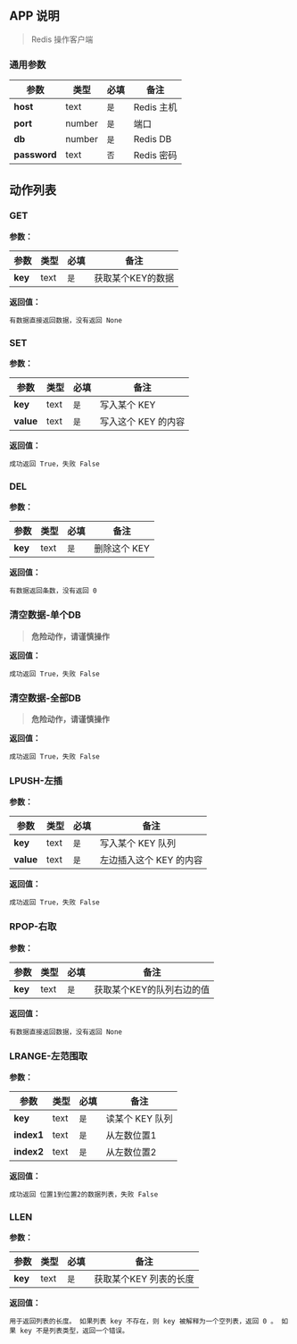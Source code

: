 ## APP 说明

> Redis 操作客户端

### 通用参数

|  参数   | 类型  |  必填   |  备注  |
|  ----  | ----  |  ----  |  ----  |
| **host**  | text | `是` | Redis 主机 |
| **port**  | number | `是` | 端口 |
| **db**  | number | `是` | Redis DB |
| **password**  | text | `否` | Redis 密码 |


## 动作列表

### GET

**参数：**

|  参数   | 类型  |  必填   |  备注  |
|  ----  | ----  |  ----  |  ----  |
| **key**  | text | `是` | 获取某个KEY的数据 |

**返回值：**

```
有数据直接返回数据，没有返回 None
```

### SET

**参数：**

|  参数   | 类型  |  必填   |  备注  |
|  ----  | ----  |  ----  |  ----  |
| **key**  | text | `是` | 写入某个 KEY |
| **value**  | text | `是` | 写入这个 KEY 的内容 |

**返回值：**

```
成功返回 True，失败 False
```

### DEL

**参数：**

|  参数   | 类型  |  必填   |  备注  |
|  ----  | ----  |  ----  |  ----  |
| **key**  | text | `是` | 删除这个 KEY |

**返回值：**

```
有数据返回条数，没有返回 0
```

### 清空数据-单个DB

> **危险动作，请谨慎操作**

**返回值：**

```
成功返回 True，失败 False
```

### 清空数据-全部DB

> **危险动作，请谨慎操作**

**返回值：**

```
成功返回 True，失败 False
```

### LPUSH-左插

**参数：**

|  参数   | 类型  |  必填   |  备注  |
|  ----  | ----  |  ----  |  ----  |
| **key**  | text | `是` | 写入某个 KEY 队列 |
| **value**  | text | `是` | 左边插入这个 KEY 的内容 |

**返回值：**

```
成功返回 True，失败 False
```

### RPOP-右取

**参数：**

|  参数   | 类型  |  必填   |  备注  |
|  ----  | ----  |  ----  |  ----  |
| **key**  | text | `是` | 获取某个KEY的队列右边的值 |

**返回值：**

```
有数据直接返回数据，没有返回 None
```

### LRANGE-左范围取

**参数：**

|  参数   | 类型  |  必填   |  备注  |
|  ----  | ----  |  ----  |  ----  |
| **key**  | text | `是` | 读某个 KEY 队列 |
| **index1**  | text | `是` | 从左数位置1 |
| **index2**  | text | `是` | 从左数位置2 |

**返回值：**

```
成功返回 位置1到位置2的数据列表，失败 False
```

### LLEN

**参数：**

|  参数   | 类型  |  必填   |  备注  |
|  ----  | ----  |  ----  |  ----  |
| **key**  | text | `是` | 获取某个KEY 列表的长度 |

**返回值：**

```
用于返回列表的长度。 如果列表 key 不存在，则 key 被解释为一个空列表，返回 0 。 如果 key 不是列表类型，返回一个错误。
```